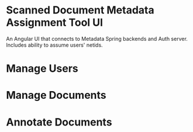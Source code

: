 # Scanned Document Metadata Assignment Tool UI
An Angular UI that connects to Metadata Spring backends and Auth server.  Includes ability to assume users' netids.
# Manage Users
# Manage Documents
# Annotate Documents
